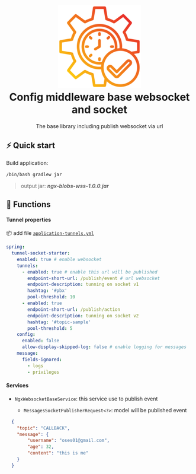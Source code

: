 <h1 align="center">
  <img alt="Eagle logo" src="assets/real-time.png" width="224px"/><br/>
  Config middleware base websocket and socket
</h1>

<p align="center">
The base library including publish websocket via url
<br/>
</p>


## ⚡️ Quick start

Build application:

```bash
/bin/bash gradlew jar
```
> output jar: <b><i>ngx-blobs-wss-1.0.0.jar</i></b>

## :rocket: Functions

#### Tunnel properties

:package: add file [`application-tunnels.yml`](src/main/resources/application-tunnels.yml)

```yml
spring:
  tunnel-socket-starter:
    enabled: true # enable websocket
    tunnels:
      - enabled: true # enable this url will be published
        endpoint-short-url: /publish/event # url websocket
        endpoint-description: tunning on socket v1
        hashtag: '#pbx'
        pool-threshold: 10
      - enabled: true
        endpoint-short-url: /publish/action
        endpoint-description: tunning on socket v2
        hashtag: '#topic-sample'
        pool-threshold: 5
    config:
      enabled: false
      allow-display-skipped-log: false # enable logging for messages
    message:
      fields-ignored:
        - logs
        - privileges
```

#### Services

- `NgxWebsocketBaseService`: this service use to publish event

  - `MessagesSocketPublisherRequest<?>`: model will be published event
  
```json
  {
    "topic": "CALLBACK",
    "message": {
        "username": "oses01@gmail.com",
        "age": 32,
        "content": "this is me"
    }
  }
```
